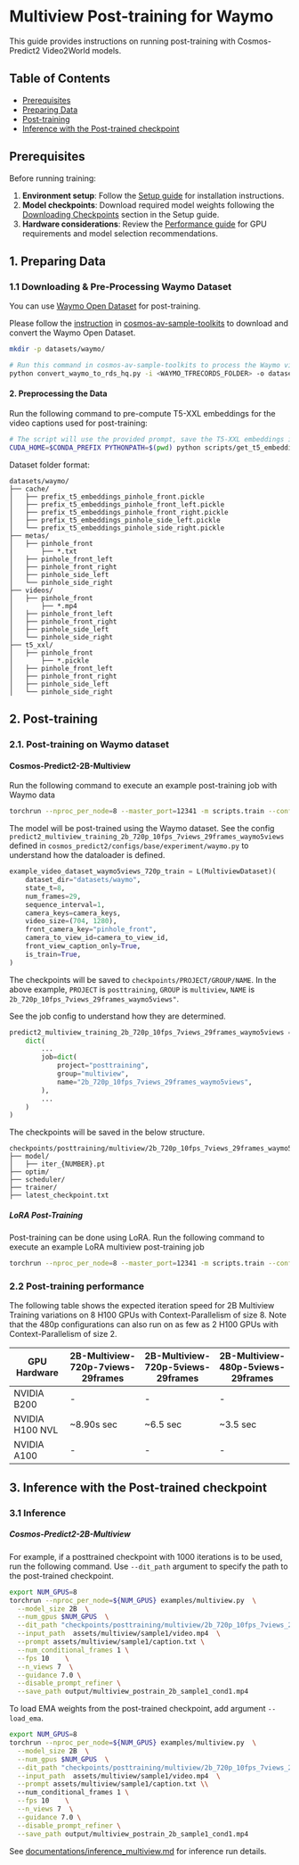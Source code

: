 # Multiview Post-training for Waymo

This guide provides instructions on running post-training with Cosmos-Predict2 Video2World models.

## Table of Contents
- [Prerequisites](#prerequisites)
- [Preparing Data](#1-preparing-data)
- [Post-training](#2-post-training)
- [Inference with the Post-trained checkpoint](#3-inference-with-the-post-trained-checkpoint)

## Prerequisites

Before running training:

1. **Environment setup**: Follow the [Setup guide](setup.md) for installation instructions.
2. **Model checkpoints**: Download required model weights following the [Downloading Checkpoints](setup.md#downloading-checkpoints) section in the Setup guide.
3. **Hardware considerations**: Review the [Performance guide](performance.md) for GPU requirements and model selection recommendations.


## 1. Preparing Data
### 1.1 Downloading & Pre-Processing Waymo Dataset

You can use [Waymo Open Dataset](https://waymo.com/open/) for post-training.

Please follow the [instruction](https://github.com/nv-tlabs/cosmos-av-sample-toolkits?tab=readme-ov-file#convert-public-datasets) in [cosmos-av-sample-toolkits](https://github.com/nv-tlabs/cosmos-av-sample-toolkits) to download and convert the Waymo Open Dataset.

```bash
mkdir -p datasets/waymo/

# Run this command in cosmos-av-sample-toolkits to process the Waymo videos
python convert_waymo_to_rds_hq.py -i <WAYMO_TFRECORDS_FOLDER> -o datasets/waymo/videos -n 32
```

#### 2. Preprocessing the Data

Run the following command to pre-compute T5-XXL embeddings for the video captions used for post-training:

```bash
# The script will use the provided prompt, save the T5-XXL embeddings in pickle format.
CUDA_HOME=$CONDA_PREFIX PYTHONPATH=$(pwd) python scripts/get_t5_embeddings_from_waymo.py --dataset_path datasets/waymo --prompt "A video of car driving on the road."
```

Dataset folder format:
```
datasets/waymo/
├── cache/
│   ├── prefix_t5_embeddings_pinhole_front.pickle
│   ├── prefix_t5_embeddings_pinhole_front_left.pickle
│   ├── prefix_t5_embeddings_pinhole_front_right.pickle
│   ├── prefix_t5_embeddings_pinhole_side_left.pickle
│   └── prefix_t5_embeddings_pinhole_side_right.pickle
├── metas/
│   ├── pinhole_front
│       ├── *.txt
│   ├── pinhole_front_left
│   ├── pinhole_front_right
│   ├── pinhole_side_left
│   └── pinhole_side_right
├── videos/
│   ├── pinhole_front
│       ├── *.mp4
│   ├── pinhole_front_left
│   ├── pinhole_front_right
│   ├── pinhole_side_left
│   └── pinhole_side_right
├── t5_xxl/
│   ├── pinhole_front
│       ├── *.pickle
│   ├── pinhole_front_left
│   ├── pinhole_front_right
│   ├── pinhole_side_left
│   └── pinhole_side_right
```

## 2. Post-training
### 2.1. Post-training on Waymo dataset
#### Cosmos-Predict2-2B-Multiview

Run the following command to execute an example post-training job with Waymo data
```bash
torchrun --nproc_per_node=8 --master_port=12341 -m scripts.train --config=cosmos_predict2/configs/base/config.py -- experiment=predict2_multiview_training_2b_720p_10fps_7views_29frames_waymo5views
```

The model will be post-trained using the Waymo dataset. See the config `predict2_multiview_training_2b_720p_10fps_7views_29frames_waymo5views` defined in `cosmos_predict2/configs/base/experiment/waymo.py` to understand how the dataloader is defined.
```python
example_video_dataset_waymo5views_720p_train = L(MultiviewDataset)(
    dataset_dir="datasets/waymo",
    state_t=8,
    num_frames=29,
    sequence_interval=1,
    camera_keys=camera_keys,
    video_size=(704, 1280),
    front_camera_key="pinhole_front",
    camera_to_view_id=camera_to_view_id,
    front_view_caption_only=True,
    is_train=True,
)
```

The checkpoints will be saved to `checkpoints/PROJECT/GROUP/NAME`.
In the above example, `PROJECT` is `posttraining`, `GROUP` is `multiview`, `NAME` is `2b_720p_10fps_7views_29frames_waymo5views"`.

See the job config to understand how they are determined.
```python
predict2_multiview_training_2b_720p_10fps_7views_29frames_waymo5views = dict(
    dict(
        ...
        job=dict(
            project="posttraining",
            group="multiview",
            name="2b_720p_10fps_7views_29frames_waymo5views",
        ),
        ...
    )
)
```

The checkpoints will be saved in the below structure.
```
checkpoints/posttraining/multiview/2b_720p_10fps_7views_29frames_waymo5views/checkpoints/
├── model/
│   ├── iter_{NUMBER}.pt
├── optim/
├── scheduler/
├── trainer/
├── latest_checkpoint.txt
```

##### LoRA Post-Training

Post-training can be done using LoRA. Run the following command to execute an example LoRA multiview post-training job
```bash
torchrun --nproc_per_node=8 --master_port=12341 -m scripts.train --config=cosmos_predict2/configs/base/config.py -- experiment=predict2_multiview_lora_training_2b_720p_10fps_7views_29frames_waymo5views

```


### 2.2 Post-training performance

The following table shows the expected iteration speed for 2B Multiview Training variations on 8 H100 GPUs with Context-Parallelism of size 8. Note that the 480p configurations can also run on as few as 2 H100 GPUs with Context-Parallelism of size 2.

| GPU Hardware    | 2B-Multiview-720p-7views-29frames | 2B-Multiview-720p-5views-29frames | 2B-Multiview-480p-5views-29frames |
|-----------------|-----------------------------------|-----------------------------------|-----------------------------------|
| NVIDIA B200     | -                                 | -                                 |-                                  |
| NVIDIA H100 NVL | ~8.90s sec                        | ~6.5 sec                          | ~3.5 sec                            |
| NVIDIA A100     | -                                 | -                                 |-                                  |

## 3. Inference with the Post-trained checkpoint
### 3.1 Inference
##### Cosmos-Predict2-2B-Multiview

For example, if a posttrained checkpoint with 1000 iterations is to be used, run the following command.
Use `--dit_path` argument to specify the path to the post-trained checkpoint.

```bash
export NUM_GPUS=8
torchrun --nproc_per_node=${NUM_GPUS} examples/multiview.py  \
  --model_size 2B  \
  --num_gpus $NUM_GPUS  \
  --dit_path "checkpoints/posttraining/multiview/2b_720p_10fps_7views_29frames_waymo5views/checkpoints/model/iter_000001000.pt" \
  --input_path  assets/multiview/sample1/video.mp4  \
  --prompt assets/multiview/sample1/caption.txt \
  --num_conditional_frames 1 \
  --fps 10    \
  --n_views 7  \
  --guidance 7.0 \
  --disable_prompt_refiner \
  --save_path output/multiview_postrain_2b_sample1_cond1.mp4

```

To load EMA weights from the post-trained checkpoint, add argument `--load_ema`.
```bash
export NUM_GPUS=8
torchrun --nproc_per_node=${NUM_GPUS} examples/multiview.py  \
  --model_size 2B  \
  --num_gpus $NUM_GPUS  \
  --dit_path "checkpoints/posttraining/multiview/2b_720p_10fps_7views_29frames_waymo5views//checkpoints/model/iter_000001000.pt" \
  --input_path  assets/multiview/sample1/video.mp4  \
  --prompt assets/multiview/sample1/caption.txt \\
  --num_conditional_frames 1 \
  --fps 10    \
  --n_views 7  \
  --guidance 7.0 \
  --disable_prompt_refiner \
  --save_path output/multiview_postrain_2b_sample1_cond1.mp4
```

See [documentations/inference_multiview.md](./inference_multiview.md) for inference run details.
